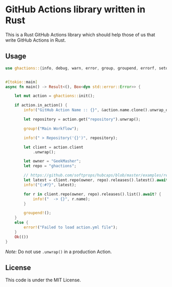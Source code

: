 # GitHub Actions library written in Rust

This is a Rust GitHub Actions library which should help those of us that write GitHub Actions in Rust.


## Usage

```rust
use ghactions::{info, debug, warn, error, group, groupend, errorf, setoutput};


#[tokio::main]
async fn main() -> Result<(), Box<dyn std::error::Error>> {

    let mut action = ghactions::init();

    if action.in_action() {
        info!("GitHub Action Name :: {}", &action.name.clone().unwrap_or_else(|| "N/A".to_string()));

        let repository = action.get("repository").unwrap();

        group!("Main Workflow");

        info!(" > Repository('{}')", repository);

        let client = action.client
            .unwrap();

        let owner = "GeekMasher";
        let repo = "ghactions";

        // https://github.com/softprops/hubcaps/blob/master/examples/releases.rs
        let latest = client.repo(owner, repo).releases().latest().await?;
        info!("{:#?}", latest);

        for r in client.repo(owner, repo).releases().list().await? {
            info!("  -> {}", r.name);
        }

        groupend!();
    }
    else {
        error!("Failed to load action.yml file");
    }
    Ok(())
}
```

*Note:* Do not use `.unwrap()` in a production Action.


## License 

This code is under the MIT License.

